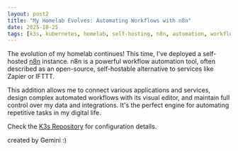 ```yaml
---
layout: post2
title: "My Homelab Evolves: Automating Workflows with n8n"
date: 2025-10-25
tags: [k3s, kubernetes, homelab, self-hosting, n8n, automation, workflow]
---
```


The evolution of my homelab continues! This time, I've deployed a self-hosted [n8n](https://n8n.io/) instance. n8n is a powerful workflow automation tool, often described as an open-source, self-hostable alternative to services like Zapier or IFTTT.

This addition allows me to connect various applications and services, design complex automated workflows with its visual editor, and maintain full control over my data and integrations. It's the perfect engine for automating repetitive tasks in my digital life.

Check the [K3s Repository](https://github.com/benjamin-aicheler/k3s) for configuration details.

created by Gemini :)
